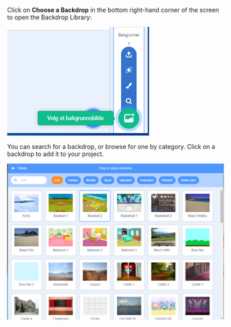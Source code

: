 Click on **Choose a Backdrop** in the bottom right-hand corner of the screen to open the Backdrop Library:

![skjermbilde](images/stage-choose.png)

You can search for a backdrop, or browse for one by category. Click on a backdrop to add it to your project.

![The Backdrop Library.](images/backdrop.png)